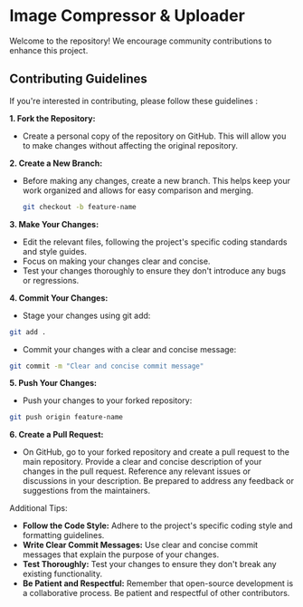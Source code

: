 # Image Compressor & Uploader

Welcome to the repository! We encourage community contributions to enhance this project.

## Contributing Guidelines

If you're interested in contributing, please follow these guidelines : 

**1. Fork the Repository:**

* Create a personal copy of the repository on GitHub. This will allow you to make changes without affecting the original repository.

**2. Create a New Branch:**

* Before making any changes, create a new branch. This helps keep your work organized and allows for easy comparison and merging.
  ```bash
  git checkout -b feature-name
  ```
**3. Make Your Changes:**
* Edit the relevant files, following the project's specific coding standards and style guides.
* Focus on making your changes clear and concise.
* Test your changes thoroughly to ensure they don't introduce any bugs or regressions.

**4. Commit Your Changes:**
* Stage your changes using git add: 
```bash
git add .
```
* Commit your changes with a clear and concise message: 
```bash
git commit -m "Clear and concise commit message"
```
**5. Push Your Changes:**

* Push your changes to your forked repository:
```bash
git push origin feature-name
```
**6. Create a Pull Request:**

* On GitHub, go to your forked repository and create a pull request to the main repository.
    Provide a clear and concise description of your changes in the pull request.
    Reference any relevant issues or discussions in your description.
    Be prepared to address any feedback or suggestions from the maintainers.

Additional Tips:

* **Follow the Code Style:** Adhere to the project's specific coding style and formatting guidelines.
* **Write Clear Commit Messages:** Use clear and concise commit messages that explain the purpose of your changes.
* **Test Thoroughly:** Test your changes to ensure they don't break any existing functionality.
* **Be Patient and Respectful:** Remember that open-source development is a collaborative process. Be patient and respectful of other contributors.

